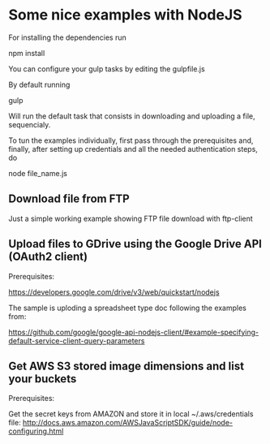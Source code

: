 # Some nice examples with NodeJS

For installing the dependencies run

npm install

You can configure your gulp tasks by editing the gulpfile.js

By default running

gulp

Will run the default task that consists in downloading and uploading a file, sequencialy.

To tun the examples individually, first pass through the prerequisites and, finally, after setting up credentials and
all the needed authentication steps, do

node file_name.js

## Download file from FTP

Just a simple working example showing FTP file download with ftp-client

## Upload files to GDrive using the Google Drive API (OAuth2 client)

Prerequisites:

https://developers.google.com/drive/v3/web/quickstart/nodejs

The sample is uploding a spreadsheet type doc following the examples from:

https://github.com/google/google-api-nodejs-client/#example-specifying-default-service-client-query-parameters

## Get AWS S3 stored image dimensions and list your buckets

Prerequisites:

Get the secret keys from AMAZON and store it in local ~/.aws/credentials file:
http://docs.aws.amazon.com/AWSJavaScriptSDK/guide/node-configuring.html


